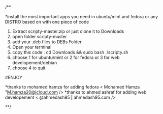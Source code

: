 /**

*install the most important apps you need in ubuntu/mint and fedora or any DISTRO based on with one piece of code

1. Extract scripty-master.zip  or just clone it to Downloads
2. open folder scripty-master
3. add your .deb files to DEBs Folder
4. Open your terminal
5. copy this code : cd Downloads && sudo bash ./scripty.sh
6. choose 1 for ubuntu/mint or 2 for fedora or 3 for web developement/debian
7. choose 4 to quit

#ENJOY

*thanks to mohamed hamza for adding fedora < Mohamed Hamza "M.hamza20@icloud.com />
*thanks to ahmed ashraf for adding web developement < @ahmedash95 | ahmedash95.com />

**/


